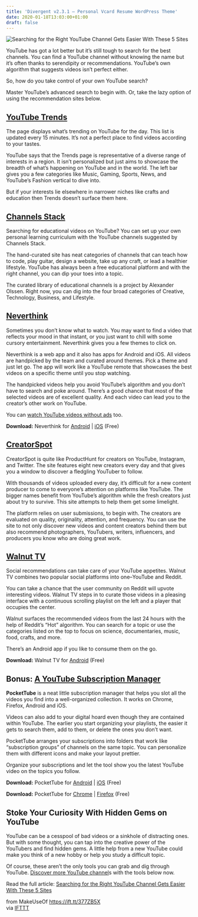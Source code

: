 ```yaml
---
title: 'Divergent v2.3.1 – Personal Vcard Resume WordPress Theme'
date: 2020-01-18T13:03:00+01:00
draft: false
---
```


![Searching for the Right YouTube Channel Gets Easier With These 5 Sites](https://static.makeuseof.com/wp-content/uploads/2020/01/YouTube-Discovery.jpg)

YouTube has got a lot better but it’s still tough to search for the best channels. You can find a YouTube channel without knowing the name but it’s often thanks to serendipity or recommendations. YouTube’s own algorithm that suggests videos isn’t perfect either.

So, how do you take control of your own YouTube search?

Master YouTube’s advanced search to begin with. Or, take the lazy option of using the recommendation sites below.

[YouTube Trends](https://www.youtube.com/feed/trending)
-------------------------------------------------------

The page displays what’s trending on YouTube for the day. This list is updated every 15 minutes. It’s not a perfect place to find videos according to your tastes.

YouTube says that the Trends page is representative of a diverse range of interests in a region. It isn’t personalized but just aims to showcase the breadth of what’s happening on YouTube and in the world. The left bar gives you a few categories like Music, Gaming, Sports, News, and YouTube’s Fashion vertical to dive into.

But if your interests lie elsewhere in narrower niches like crafts and education then Trends doesn’t surface them here.

[Channels Stack](https://www.channelsstack.com/)
------------------------------------------------

Searching for educational videos on YouTube? You can set up your own personal learning curriculum with the YouTube channels suggested by Channels Stack.

The hand-curated site has neat categories of channels that can teach how to code, play guitar, design a website, take up any craft, or lead a healthier lifestyle. YouTube has always been a free educational platform and with the right channel, you can dip your toes into a topic.

The curated library of educational channels is a project by Alexander Olssen. Right now, you can dig into the four broad categories of Creative, Technology, Business, and Lifestyle.

[Neverthink](https://neverthink.tv/)
------------------------------------

Sometimes you don’t know what to watch. You may want to find a video that reflects your mood in that instant, or you just want to chill with some cursory entertainment. Neverthink gives you a few themes to click on.

Neverthink is a web app and it also has apps for Android and iOS. All videos are handpicked by the team and curated around themes. Pick a theme and just let go. The app will work like a YouTube remote that showcases the best videos on a specific theme until you stop watching.

The handpicked videos help you avoid YouTube’s algorithm and you don’t have to search and poke around. There’s a good chance that most of the selected videos are of excellent quality. And each video can lead you to the creator’s other work on YouTube.

You can [watch YouTube videos without ads](//www.makeuseof.com/tag/watch-youtube-without-distractions/) too.

**Download:** Neverthink for [Android](https://play.google.com/store/apps/details?id=com.neverthink) | [iOS](https://apps.apple.com/us/app/neverthink-handpicked-videos/id1205429479) (Free)

[CreatorSpot](https://www.creatorspot.co/)
------------------------------------------

CreatorSpot is quite like ProductHunt for creators on YouTube, Instagram, and Twitter. The site features eight new creators every day and that gives you a window to discover a fledgling YouTuber to follow.

With thousands of videos uploaded every day, it’s difficult for a new content producer to come to everyone’s attention on platforms like YouTube. The bigger names benefit from YouTube’s algorithm while the fresh creators just about try to survive. This site attempts to help them get some limelight.

The platform relies on user submissions, to begin with. The creators are evaluated on quality, originality, attention, and frequency. You can use the site to not only discover new videos and content creators behind them but also recommend photographers, YouTubers, writers, influencers, and producers you know who are doing great work.

[Walnut TV](https://walnut.tv/)
-------------------------------

Social recommendations can take care of your YouTube appetites. Walnut TV combines two popular social platforms into one–YouTube and Reddit.

You can take a chance that the user community on Reddit will upvote interesting videos. Walnut TV steps in to curate those videos in a pleasing interface with a continuous scrolling playlist on the left and a player that occupies the center.

Walnut surfaces the recommended videos from the last 24 hours with the help of Reddit’s “Hot” algorithm. You can search for a topic or use the categories listed on the top to focus on science, documentaries, music, food, crafts, and more.

There’s an Android app if you like to consume them on the go.

**Download:** Walnut TV for [Android](https://play.google.com/store/apps/details?id=com.walnut.tv) (Free)

Bonus: [A YouTube Subscription Manager](https://yousub.info/)
-------------------------------------------------------------

**PocketTube** is a neat little subscription manager that helps you slot all the videos you find into a well-organized collection. It works on Chrome, Firefox, Android and iOS.

Videos can also add to your digital hoard even though they are contained within YouTube. The earlier you start organizing your playlists, the easier it gets to search them, add to them, or delete the ones you don’t want.

PocketTube arranges your subscriptions into folders that work like “subscription groups” of channels on the same topic. You can personalize them with different icons and make your layout prettier.

Organize your subscriptions and let the tool show you the latest YouTube video on the topics you follow.

**Download:** PocketTube for [Android](https://play.google.com/store/apps/details?id=com.youtubesubscriptionmanager) | [iOS](https://apps.apple.com/us/app/pockettube-for-youtube/id1475688814) (Free)

**Download:** PocketTube for [Chrome](https://chrome.google.com/webstore/detail/pockettube-youtube-subscr/kdmnjgijlmjgmimahnillepgcgeemffb) | [Firefox](https://addons.mozilla.org/en-US/firefox/addon/youtube-subscription-groups/) (Free)

Stoke Your Curiosity With Hidden Gems on YouTube
------------------------------------------------

YouTube can be a cesspool of bad videos or a sinkhole of distracting ones. But with some thought, you can tap into the creative power of the YouTubers and find hidden gems. A little help from a new YouTube could make you think of a new hobby or help you study a difficult topic.

Of course, these aren’t the only tools you can grab and dig through YouTube. [Discover more YouTube channel](//www.makeuseof.com/tag/discover-new-youtube-channels/)s with the tools below now.

Read the full article: [Searching for the Right YouTube Channel Gets Easier With These 5 Sites](https://www.makeuseof.com/tag/searching-for-the-right-youtube-channel/)

  
  
from MakeUseOf https://ift.tt/377ZB5X  
via [IFTTT](https://ifttt.com/?ref=da&site=blogger)